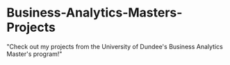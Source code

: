 # Business-Analytics-Masters-Projects
 "Check out my projects from the University of Dundee's Business Analytics Master's program!"
